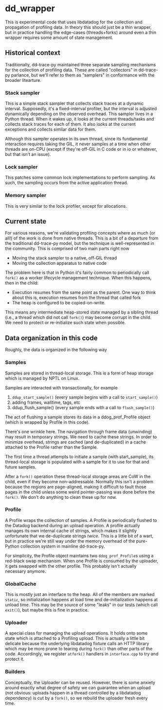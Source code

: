 # dd_wrapper

This is experimental code that uses libdatadog for the collection and propagation of profiling data.  In theory this should just be a thin wrapper, but in practice handling the edge-cases (threads+forks) around even a thin wrapper requires some amount of state management.

## Historical context

Traditionally, dd-trace-py maintained three separate sampling mechanisms for the collection of profiling data.  These are called "collectors" in dd-trace-py parlance, but we'll refer to them as "samplers" in conformance with the broader litearture.

### Stack sampler

This is a simple stack sampler that collects stack traces at a dynamic interval.  Supposedly, it's a fixed-interval profiler, but the interval is adjusted dynamically depending on the observed overhead.  This sampler lives in a Python thread.  When it wakes up, it looks at the current threads/tasks and collects stack traces for each of them.  It also looks at the current exceptions and collects similar data for them.

Although this sampler operates in its own thread, since its fundamental interaction requires taking the GIL, it never samples at a time when other threads are on-CPU (except if they're off-GIL in C code or in io or whatever, but that isn't an issue).

### Lock sampler

This patches some common lock implementations to perform sampling.  As such, the sampling occurs from the active application thread.

### Memory sampler

This is very similar to the lock profiler, except for allocations.


## Current state

For various reasons, we're validating profiling concepts where as much (or all!) of the work is done from native threads.  This is a bit of a departure from the traditional dd-trace-py model, but the technique is well-represented in the community.  This is comprised of two main parts right now

* Moving the stack sampler to a native, off-GIL thread
* Moving the collection apparatus to native code

The problem here is that in Python it's fairly common to periodically call `fork()` as a worker lifecycle management technique.  When this happens, then in the child:

* Execution resumes from the same point as the parent.  One way to think about this is, execution resumes from the thread that called fork
* The heap is configured to be copied-on-write.

This means any intermediate heap-stored state managed by a sibling thread (i.e., a thread which did not call `fork()`) may become corrupt in the child.  We need to protect or re-initialize such state when possible.

## Data organization in this code

Roughly, the data is organized in the following way

### Samples

Samples are stored in thread-local storage.  This is a form of heap storage which is managed by NPTL on Linux.

Samples are interacted with transactionally, for example

1. `ddup_start_sample()` (every sample begins with a call to `start_sample()`)
2. adding frames, walltime, tags, etc
3. ddup_flush_sample() (every sample ends with a call to `flush_sample()`)

The act of flushing a sample stores its data in a ddog_prof_Profile object (which is wrapped by Profile in this code).

There's one wrinkle here.  The navigation through frame data (unwinding) may result in temporary strings.  We need to cache these strings.  In order to minimize overhead, strings are cached (and de-duplicated) in a cache attached to the Profile rather than the Sample.

The first time a thread attempts to initiate a sample (with start_sample), its thread-local storage is populated with a sample for it to use for that and future samples.

After a `fork()` operation these thread-local storage areas are CoW in the child, even if they become non-addressable.  Normally this isn't a problem because the regions are page-aligned, making it difficult to fault those pages in the child unless some weird pointer-passing was done before the `fork()`.  We don't do anything to clean these up for now.

### Profile

A Profile wraps the collection of samples.  A Profile is periodically flushed to the Datadog backend during an upload operation.  A profile actually manages its own internal cache of strings, which makes it slightly unfortunate that we de-duplicate strings _twice_.  This is a little bit of a wart, but in practice we're still way under the memory overhead of the pure-Python collection system in mainline dd-trace-py.

For simplicity, the Profile object maintains two `ddog_prof_Profile`s using a red-black swap mechanism.  When one Profile is consumed by the uploader, it gets swapped with the other profile.  This probably isn't actually necessary anymore.

### GlobalCache

This is mostly just an interface to the heap.  All of the members are marked `static`, so initialization happens at load time and de-initialization happens at unload time.  This may be the source of some "leaks" in our tests (which call `exit()`), but maybe this is fine in practice.

### Uploader

A special class for managing the upload operations.  It holds onto some state which is attached to a Profiling upload.  This is actually a little bit delicate because the underlying libdatadog fixture calls an HTTP library which may be more prone to tearing during `fork()` than other parts of the code.  Accordingly, we register `atfork()` handlers in `interface.cpp` to try and protect it.

### Builders

Conceptually, the Uploader can be reused.  However, there is some anxiety around exactly what degree of safety we can guarantee when an upload (not obvious: uploads happen in a thread controlled by a libdatadog dependency) is cut by a `fork()`, so we rebuild the uploader fresh every time.
